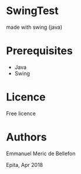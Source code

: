 # SwingTest
made with swing (java)

# Prerequisites
- Java
- Swing

# Licence
Free licence

# Authors
Emmanuel Meric de Bellefon

Epita, Apr 2018
